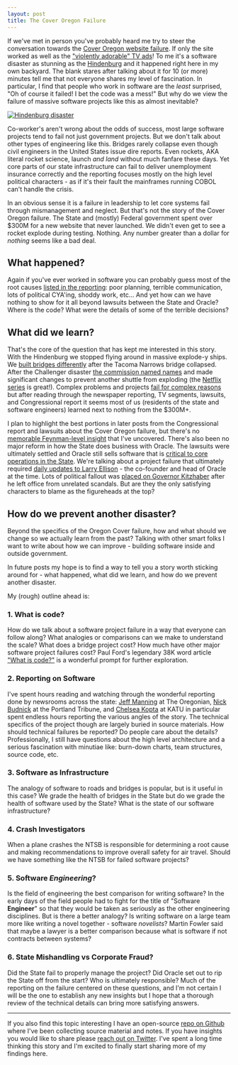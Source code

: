 ```yaml
---
layout: post
title: The Cover Oregon Failure
---
```


If we've met in person you've probably heard me try to steer the conversation towards the [Cover Oregon website failure](https://en.wikipedia.org/wiki/Cover_Oregon#Website_failure). If only the site worked as well as the ["violently adorable" TV ads](https://www.youtube.com/watch?v=Dh9munYYoqQ)! To me it's a software disaster as stunning as the [Hindenburg](https://en.wikipedia.org/wiki/Hindenburg_disaster) and it happened right here in my own backyard. The blank stares after talking about it for 10 (or more) minutes tell me that not everyone shares my level of fascination. In particular, I find that people who work in software are the _least_ surprised, "Oh of course it failed! I bet the code was a mess!"  But why do we view the failure of massive software projects like this as almost inevitable? 

<a title="Sam Shere (1905–1982), Public domain, via Wikimedia Commons" href="https://commons.wikimedia.org/wiki/File:Hindenburg_disaster.jpg"><img alt="Hindenburg disaster" src="https://upload.wikimedia.org/wikipedia/commons/1/1c/Hindenburg_disaster.jpg"></a>

Co-worker's aren't wrong about the odds of success, most large software projects tend to fail not just government projects. But we don't talk about other types of engineering like this. Bridges rarely collapse even though civil engineers in the United States issue dire reports. Even rockets, AKA literal rocket science, launch _and land_ without much fanfare these days. Yet core parts of our state infrastructure can fail to deliver unemployment insurance correctly and the reporting focuses mostly on the high level political characters - as if it's their fault the mainframes running COBOL can't handle the crisis. 

In an obvious sense it is a failure in leadership to let core systems fail through mismanagement and neglect. But that's not the story of the Cover Oregon failure. The State and (mostly) Federal government spent over $300M for a new website that never launched. We didn't even get to see a rocket explode during testing. Nothing. Any number greater than a dollar for _nothing_ seems like a bad deal. 

## What happened? 

Again if you've ever worked in software you can probably guess most of the root causes [listed in the reporting](https://github.com/suite22/oregon-healthcare-website-retro): poor planning, terrible communication, lots of political CYA'ing, shoddy work, etc... And yet how can we have nothing to show for it all beyond lawsuits between the State and Oracle? Where is the code? What were the details of some of the terrible decisions? 

## What did we learn?

That's the core of the question that has kept me interested in this story. With the Hindenburg we stopped flying around in massive explode-y ships. We [built bridges differently](https://practical.engineering/blog/2019/3/9/why-the-tacoma-narrows-bridge-collapsed) after the Tacoma Narrows bridge collapsed. After the Challenger disaster [the commission named names](https://www.washingtonpost.com/archive/politics/1986/06/10/challenger-disaster-blamed-on-o-rings-pressure-to-launch/6b331ca1-f544-4147-8e4e-941b7a7e47ae/) and made significant changes to prevent another shuttle from exploding (the [Netflix series](https://www.space.com/challenger-final-flight-netflix-docuseries.html) is great!). Complex problems and projects [fail for complex reasons](https://how.complexsystems.fail) but after reading through the newspaper reporting, TV segments, lawsuits, and Congressional report it seems most of us (residents of the state and software engineers) learned next to nothing from the $300M+. 

I plan to highlight the best portions in later posts from the Congressional report and lawsuits about the Cover Oregon failure, but there's no [memorable Feynman-level insight](http://www.feynman.com/science/the-challenger-disaster/) that I've uncovered. There's also been no major reform in how the State does business with Oracle. The lawsuits were ultimately settled and Oracle still sells software that is [critical to core operations in the State](https://patch.com/oregon/portland/oregon-settles-oracle-over-cover-oregon-fiasco). We're talking about a project failure that ultimately required [daily updates to Larry Ellison](https://pamplinmedia.com/pt/9-news/294405-171739-documents-oracle-doesnt-want-you-to-read-) - the co-founder and head of Oracle at the time. Lots of political fallout was [placed on Governor Kitzhaber](https://www.oregonlive.com/business/2014/08/oracle_cover_oregon_lawsuit.html) after he left office from unrelated scandals. But are they the only satisfying characters to blame as the figureheads at the top?

## How do we prevent another disaster?

Beyond the specifics of the Oregon Cover failure, how and what should we change so we actually learn from the past? Talking with other smart folks I want to write about how we can improve - building software inside and outside government.

In future posts my hope is to find a way to tell you a story worth sticking around for - what happened, what did we learn, and how do we prevent another disaster.

My (rough) outline ahead is:

### 1. What is code?
How do we talk about a software project failure in a way that everyone can follow along? What analogies or comparisons can we make to understand the scale? What does a bridge project cost? How much have other major software project failures cost? Paul Ford's legendary 38K word article ["What is code?"](https://www.bloomberg.com/graphics/2015-paul-ford-what-is-code/) is a wonderful prompt for further exploration.

### 2. Reporting on Software
I've spent hours reading and watching through the wonderful reporting done by newsrooms across the state: [Jeff Manning](https://twitter.com/JeffmanningOre) at The Oregonian, [Nick Budnick](https://twitter.com/NickBudnick) at the Portland Tribune, and [Chelsea Kopta](https://twitter.com/ChelseaKopta) at KATU in particular spent endless hours reporting the various angles of the story. The technical specifics of the project though are largely buried in source materials. How should technical failures be reported? Do people care about the details? Professionally, I still have questions about the high level architecture and a serious fascination with minutiae like: burn-down charts, team structures, source code, etc.

### 3. Software as Infrastructure
The analogy of software to roads and bridges is popular, but is it useful in this case? We grade the health of bridges in the State but do we grade the health of software used by the State? What is the state of our software infrastructure?

### 4. Crash Investigators
When a plane crashes the NTSB is responsible for determining a root cause and making recommendations to improve overall safety for air travel. Should we have something like the NTSB for failed software projects?

### 5. Software _Engineering_?
Is the field of engineering the best comparison for writing software? In the early days of the field people  had to fight for the title of "Software **Engineer**" so that they would be taken as seriously as the other engineering disciplines. But is there a better analogy? Is writing software on a large team more like writing a novel together - software _novelists_? Martin Fowler said that maybe a lawyer is a better comparison because what is software if not contracts between systems? 

### 6. State Mishandling vs Corporate Fraud?
Did the State fail to properly manage the project? Did Oracle set out to rip the State off from the start? Who is ultimately responsible? Much of the reporting on the failure centered on these questions, and I'm not certain I will be the one to establish any new insights but I hope that a thorough review of the technical details can bring more satisfying answers.

--- 

If you also find this topic interesting I have an open-source [repo on Github](https://github.com/suite22/oregon-healthcare-website-retro) where I've been collecting source material and notes. If you have insights you would like to share please [reach out on Twitter](https://twitter.com/suite22). I've spent a long time thinking this story and I'm excited to finally start sharing more of my findings here.